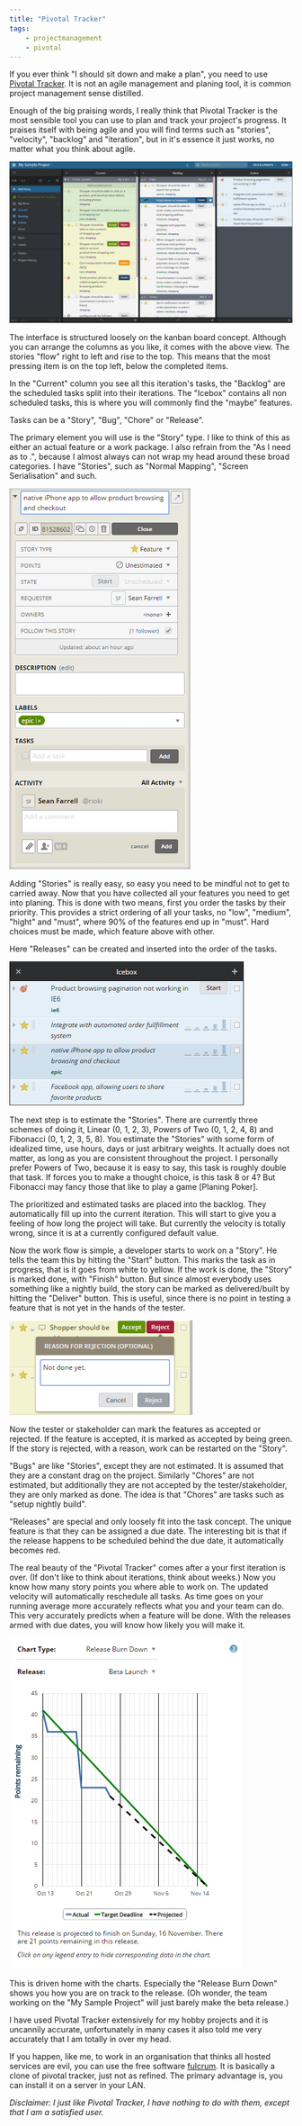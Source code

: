 ```yaml
---
title: "Pivotal Tracker"
tags:
    - projectmanagement
    - pivotal
---
```


If you ever think "I should sit down and make a plan", you need to use [Pivotal 
Tracker][1]. It is not an agile management and planing tool, it is common 
project management sense distilled.

Enough of the big praising words, I really think that Pivotal Tracker is the 
most sensible tool you can use to plan and track your project's progress. It 
praises itself with being agile and you will find terms such as "stories", 
"velocity", "backlog" and "iteration", but in it's essence it just works, no
matter what you think about agile.

<img class="img-responsive" src="/images/pivotal/Interface.png" alt="Not quite kanban." />

The interface is structured loosely on the kanban board concept. Although you 
can arrange the columns as you like, it comes with the above view. The stories 
"flow" right to left and rise to the top. This means that the most pressing 
item is on the top left, below the completed items. 

<!--more-->

In the "Current" column you see all this iteration's tasks, the "Backlog" are the 
scheduled tasks split into their iterations. The "Icebox" contains all non 
scheduled tasks, this is where you will commonly find the "maybe" features. 

Tasks can be a "Story", "Bug", "Chore" or "Release". 

The primary element you will use is the "Story" type. I like to think of this 
as either an actual feature or a work package. I also refrain from the 
"As <role> I need <feature> as to <goal>.", because I almost always can not wrap 
my head around these broad categories. I have "Stories", such as "Normal Mapping", 
"Screen Serialisation" and such.

<img class="img-responsive" src="/images/pivotal/StoryDetails.png" alt="All the details you will ever need." />

Adding "Stories" is really easy, so easy you need to be mindful not to get to 
carried away. Now that you have collected all your features you need to get into
planing. This is done with two means, first you order the tasks by their priority. 
This provides a strict ordering of all your tasks, no "low", "medium", "hight"
and "must", where 90% of the features end up in "must". Hard choices must be 
made, which feature above with other.

Here "Releases" can be created and inserted into the order of the tasks. 

<img class="img-responsive" src="/images/pivotal/Estimate.png" alt="Estimate by clicking on small bars." />

The next step is to estimate the "Stories". There are currently three schemes 
of doing it, Linear (0, 1, 2, 3), Powers of Two (0, 1, 2, 4, 8) and 
Fibonacci (0, 1, 2, 3, 5, 8). You estimate the "Stories" with some form of 
idealized time, use hours, days or just arbitrary weights. It actually does 
not matter, as long as you are consistent throughout the project. I personally
prefer Powers of Two, because it is easy to say, this task is roughly double 
that task. If forces you to make a thought choice, is this task 8 or 4?
But Fibonacci may fancy those that like to play a game [Planing Poker].

The prioritized and estimated tasks are placed into the backlog. They 
automatically fill up into the current iteration. This will start to give you a 
feeling of how long the project will take. But currently the velocity is totally 
wrong, since it is at a currently configured default value.

Now the work flow is simple, a developer starts to work on a "Story". He tells
the team this by hitting the "Start" button. This marks the task as in progress,
that is it goes from white to yellow. If the work is done, the "Story" is
marked done, with "Finish" button. But since almost everybody uses something
like a nightly build, the story can be marked as delivered/built by hitting 
the "Deliver" button. This is useful, since there is no point in testing a 
feature that is not yet in the hands of the tester. 

<img class="img-responsive" src="/images/pivotal/Reject.png" alt="Not a very good rejection reason." />

Now the tester or stakeholder can mark the features as accepted or rejected. If
the feature is accepted, it is marked as accepted by being green. If the story
is rejected, with a reason, work can be restarted on the "Story".

"Bugs" are like "Stories", except they are not estimated. It is assumed that 
they are a constant drag on the project. Similarly "Chores" are not estimated,
but additionally they are not accepted by the tester/stakeholder, they are only 
marked as done. The idea is that "Chores" are tasks such as "setup nightly build".

"Releases" are special and only loosely fit into the task concept. The unique 
feature is that they can be assigned a due date. The interesting bit is that
if the release happens to be scheduled behind the due date, it automatically
becomes red.

The real beauty of the "Pivotal Tracker" comes after a your first iteration is
over. (If don't like to think about iterations, think about weeks.) Now you know
how many story points you where able to work on. The updated velocity will 
automatically reschedule all tasks. As time goes on your running 
average more accurately reflects what you and your team can do. This very 
accurately predicts when a feature will be done. With the releases 
armed with due dates, you will know how likely you will make it.

<img class="img-responsive" src="/images/pivotal/ReleaseBurnDown.png" alt="Demo projects always look so perfect." />

This is driven home with the charts. Especially the "Release Burn Down" shows
you how you are on track to the release. (Oh wonder, the team working on the "My
Sample Project" will just barely make the beta release.)

I have used Pivotal Tracker extensively for my hobby projects and it is uncannily
accurate, unfortunately in many cases it also told me very accurately that I am 
totally in over my head.

If you happen, like me, to work in an organisation that thinks all hosted services
are evil, you can use the free software [fulcrum][3]. It is basically a clone of
pivotal tracker, just not as refined. The primary advantage is, you can install 
it on a server in your LAN. 

*Disclaimer: I just like Pivotal Tracker, I have nothing to do with them, except
that I am a satisfied user.*

[1]: http://www.pivotaltracker.com
[2]: http://www.planningpoker.com
[3]: http://wholemeal.co.nz/projects/fulcrum.html
